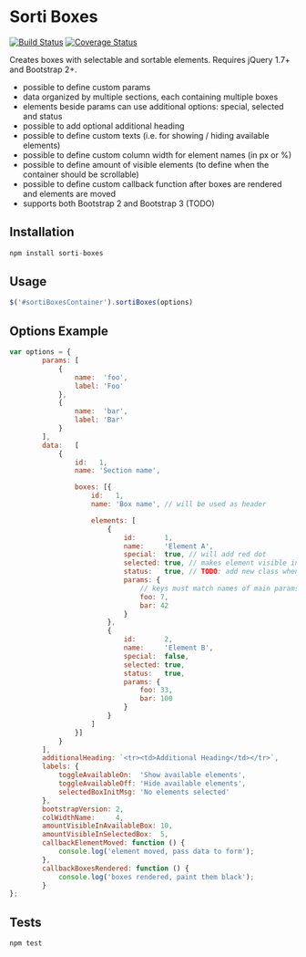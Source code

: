 
Sorti Boxes
=========

[![Build Status](https://travis-ci.org/folmert/sorti-boxes.svg?branch=master)](https://travis-ci.org/folmert/sorti-boxes)
[![Coverage Status](https://coveralls.io/repos/github/folmert/sorti-boxes/badge.svg?branch=master)](https://coveralls.io/github/folmert/sorti-boxes?branch=master)

Creates boxes with selectable and sortable elements. Requires jQuery 1.7+ and Bootstrap 2+.
- possible to define custom params
- data organized by multiple sections, each containing multiple boxes
- elements beside params can use additional options: special, selected and status
- possible to add optional additional heading
- possible to define custom texts (i.e. for showing / hiding available elements)
- possible to define custom column width for element names (in px or %)
- possible to define amount of visible elements (to define when the container should be scrollable)
- possible to define custom callback function after boxes are rendered and elements are moved
- supports both Bootstrap 2 and Bootstrap 3 (TODO)

## Installation

  ```javascript
  npm install sorti-boxes
  ```

## Usage

```javascript
$('#sortiBoxesContainer').sortiBoxes(options)
```

## Options Example

```javascript
var options = {
        params: [
            {
                name:  'foo',
                label: 'Foo'
            },
            {
                name:  'bar',
                label: 'Bar'
            }
        ],
        data:   [
            {
                id:   1,
                name: 'Section name',

                boxes: [{
                    id:   1,
                    name: 'Box name', // will be used as header

                    elements: [
                        {
                            id:       1,
                            name:     'Element A',
                            special:  true, // will add red dot
                            selected: true, // makes element visible in selected area
                            status:   true, // TODO: add new class when element.status == true
                            params: {
                                // keys must match names of main params
                                foo: 7,
                                bar: 42
                            }
                        },
                        {
                            id:       2,
                            name:     'Element B',
                            special:  false,
                            selected: true,
                            status:   true,
                            params: {
                                foo: 33,
                                bar: 100
                            }
                        }
                    ]
                }]
            }
        ],
        additionalHeading: `<tr><td>Additional Heading</td></tr>`,
        labels: {
            toggleAvailableOn:  'Show available elements',
            toggleAvailableOff: 'Hide available elements',
            selectedBoxInitMsg: 'No elements selected'
        },
        bootstrapVersion: 2,
        colWidthName:     4,
        amountVisibleInAvailableBox: 10,
        amountVisibleInSelectedBox:  5,
        callbackElementMoved: function () {
            console.log('element moved, pass data to form');
        },
        callbackBoxesRendered: function () {
            console.log('boxes rendered, paint them black');
        }
};
```

## Tests

  ```
  npm test
  ```
